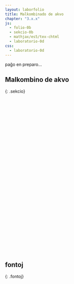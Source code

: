 ```yaml
---
layout: laborfolio
title: Malkombinado de akvo
chapter: "3.x.x"
js:
  - folio-0b
  - sekcio-0b 
  - mathjax/es5/tex-chtml
  - laboratorio-0d
css:
  - laboratorio-0d
---
```


paĝo en preparo...

<!--

https://de.wikipedia.org/wiki/Hofmannscher_Wasserzersetzungsapparat
https://www.3bscientific.de/product-manual/U14332_DE.pdf
http://dodo.fb06.fh-muenchen.de/lab_didaktik/pdf/web-elektrolyse.pdf

-->


## Malkombino de akvo
{: .sekcio}

<script>

  const eksperimentoj = {
  }

  let lab; // la laboratorio kaj iloj
  let hofmanaparato, mezurilo, eksperimento;
  const ALTO = 500;
  const LARĜO = 500;
  const X_HOFMANN = 200;

  function preparo() {
    aparato.enhavo(eksperimento.ml);
    mezurilo.valoro(0);
  }

  lanĉe(()=>{
    lab = new Laboratorio(ĝi("#eksperimento"),"fono",LARĜO,ALTO+10);

    // bureto supre
    aparato = Lab.hofmanaparato("hofman",100); // elfluo = 100ml, t.e. malplena

    voltmetro = new LabMezurilo("voltmetro",30,"V");

    // dratoj por kunligi la elekjtrodojn kun la voltmetro
    const drato_plus = new LabIlo("drato_plus");
    drato_plus.g = Lab.e("g",{id: "drato_plus"});
    drato_plus.g.append(
      Lab.e("path",{
            d: `M${10+120},${ALTO-90+20+1}Q160,${ALTO-90+20+2} 170,${ALTO-35}Q170,${ALTO-10} ${X_HOFMANN+8},${ALTO-10}`,
            class: "drato_plus"
        })
    );

    const drato_minus = new LabIlo("drato_minus");
    drato_minus.g = Lab.e("g",{id: "drato_minus"});
    drato_minus.g.append(
      Lab.e("path",{
            d: `M${10+120},${ALTO-90+60+2}Q180,${ALTO-90+60} 270,${ALTO-20}L${X_HOFMANN+130},${ALTO-10}`,
            class: "drato_minus"
        })
    );

    lab.metu(drato_minus,{id:'drato_minus',x:0,y:0});
    lab.metu(drato_plus,{id:'drato_minus',x:0,y:0});
    lab.metu(voltmetro,{id: "voltmetro", x:10, y:ALTO-90});
    lab.metu(aparato,{id: "supre", x:X_HOFMANN, y:ALTO-20});

  });
</script>

<svg id="eksperimento"
    version="1.1" 
    xmlns="http://www.w3.org/2000/svg" 
    xmlns:xlink="http://www.w3.org/1999/xlink" width="100%" viewBox="-10 -10 520 520">
 <style type="text/css">
    <![CDATA[
      .butono.premita rect {
        fill: #004b4b;
      }
      .klemo_1 {
          /*fill: crimson;*/
          fill: url(#klemo_plus);
      }
      .klemo_2 {
          fill: url(#klemo_minus);
      }
      .drato_plus {
        fill: none;
        stroke-width: 2;
        stroke: crimson;
      }
      .drato_minus {
        fill: none;
        stroke-width: 2;
        stroke: #223;
      }
      .ŝaltilo rect {
        stroke: #ccc;
        fill: #ddf;
      }
      .ŝaltilo text {
        fill: #112;
        font-size: 11pt;
      }
    ]]>
  </style>
</svg>


## fontoj
{: .fontoj}

[^sx1]: [Eigendissoziation des Wassers entschlüsselt](https://www.scinexx.de/news/technik/eigendissoziation-des-wassers-entschluesselt/)
[^cu1]: [Säuren, Basen, Salze](https://www.chemieunterricht.de/dc2/wsu-grund/kap_14.htm)
